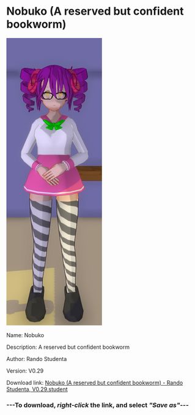 # Nobuko (A reserved but confident bookworm)

<img src = "https://raw.githubusercontent.com/Arbiter1223/Daigaku-Gurashi-Custom-Students/master/Students/Files/Nobuko%20(A%20reserved%20but%20confident%20bookworm).png">

Name: Nobuko

Description: A reserved but confident bookworm

Author: Rando Studenta

Version: V0.29

Download link: <a href="https://raw.githubusercontent.com/Arbiter1223/Daigaku-Gurashi-Custom-Students/master/Students/Files/Nobuko%20(A%20reserved%20but%20confident%20bookworm)%20-%20Rando%20Studenta%2C%20V0.29.student">Nobuko (A reserved but confident bookworm) - Rando Studenta, V0.29.student</a>

### ---**To download, _right-click_ the link, and select _"Save as"_**---

